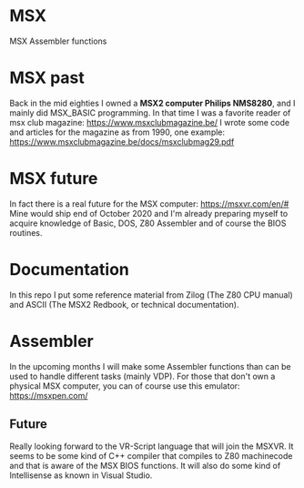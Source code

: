 # MSX
MSX Assembler functions

# MSX past
Back in the mid eighties I owned a **MSX2 computer Philips NMS8280**, and I mainly did MSX_BASIC programming. In that time I was a favorite reader of msx club magazine: https://www.msxclubmagazine.be/
I wrote some code and articles for the magazine as from 1990, one example: https://www.msxclubmagazine.be/docs/msxclubmag29.pdf

# MSX future
In fact there is a real future for the MSX computer:
https://msxvr.com/en/#
Mine would ship end of October 2020 and I'm already preparing myself to acquire knowledge of Basic, DOS, Z80 Assembler and of course the BIOS routines.

# Documentation
In this repo I put some reference material from Zilog (The Z80 CPU manual) and ASCII (The MSX2 Redbook, or technical documentation).

# Assembler
In the upcoming months I will make some Assembler functions than can be used to handle different tasks (mainly VDP).
For those that don't own a physical MSX computer, you can of course use this emulator: https://msxpen.com/

## Future
Really looking forward to the VR-Script language that will join the MSXVR. It seems to be some kind of C++ compiler that compiles to Z80 machinecode and that is aware of the MSX BIOS functions. It will also do some kind of Intellisense as known in Visual Studio.

